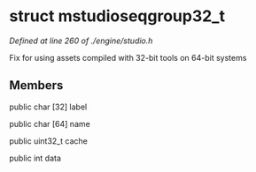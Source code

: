 # struct mstudioseqgroup32_t

*Defined at line 260 of ./engine/studio.h*

 Fix for using assets compiled with 32-bit tools on 64-bit systems 



## Members

public char [32] label

public char [64] name

public uint32_t cache

public int data



